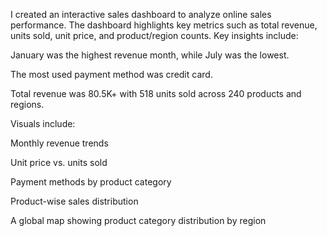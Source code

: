 I created an interactive sales dashboard to analyze online sales performance. The dashboard highlights key metrics such as total revenue, units sold, unit price, and product/region counts. Key insights include:

January was the highest revenue month, while July was the lowest.

The most used payment method was credit card.

Total revenue was 80.5K+ with 518 units sold across 240 products and regions.

Visuals include:

Monthly revenue trends

Unit price vs. units sold

Payment methods by product category

Product-wise sales distribution

A global map showing product category distribution by region










